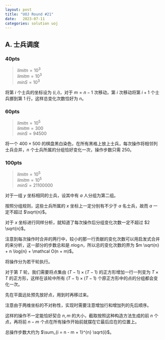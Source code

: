 ```yaml
---
layout: post
title: "UOJ Round #21"
date:   2023-07-11
categories: solution uoj
---
```


## A. 士兵调度

### 40pts

>   $limitn = 10^3$  
>   $limitm = 10^3$  
>   $minS = 10^3$

将第 $i$ 个士兵的坐标设为 $(i, i)$，对于 $m = n - 1$ 次移动，第 $i$ 次移动将第 $i + 1$ 个士兵挪到第 $1$ 行，这样总变化次数恰好为 $n$。

### 60pts

>   $limitn = 10^5$  
>   $limitm = 300$  
>   $minS = 94500$

将一个 $400 \times 500$ 的棋盘黑白染色，在所有黑格上放上士兵，每次操作将相邻列士兵合并，$n$ 个士兵所属的分组恰好变化一次，操作步数只需 $250$。

### 100pts

>   $limitn = 10^5$  
>   $limitm = 10^5$  
>   $minS = 21100000$

对于一组 $y$ 坐标相同的士兵，设其中有 $a$ 人分组为第二组。

按照分组规则，这些士兵所属的 $x$ 坐标上一定分别有不少于 $a$ 名士兵，故而 $a$ 一定不超过 $\sqrt{n}$。

对于 $x$ 坐标进行同样分析，就知道了每次操作后分组变化次数一定不超过 $2 \sqrt{n}$。

注意到每次操作时合并的两行中，较小的那一行贡献的变化次数可以用启发式合并的来分析，这一部分的步数总和是 $n\log n$，所以总的变化次数的界为 $m \sqrt{n} + n \log{n} + \mathcal O(n + m)$。

将操作分为若干轮执行。

对于第 $T$ 轮，我们需要将点集由 $(T - 1) \times (T - 1)$ 的正方形增加一行一列变为 $T \times T$ 的正方形，这样在该轮中所有 $(T - 1) \times (T - 1)$ 个原正方形中的点的分组都会变化一次。

先在平面远处预先放好点，用到时再移过来。

注意由于两维坐标的不对称性，实现时需要注意增加行和增加列的先后顺序。

这样的操作不一定能恰好契合 $n, m$ 的大小，截取按照这种构造方法生成的前 $n$ 个点，再将前 $n - m$ 个点在所有操作开始前就摆在它最后应在的位置上。

总操作步数大约为 $\sum_{i = n - m + 1}^{n} \sqrt{i}$。